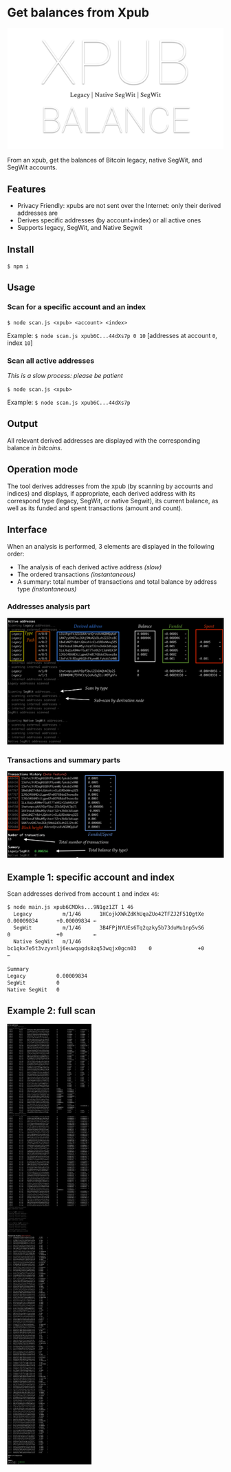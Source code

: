 # Get balances from Xpub

![XPUB](./logo.png)

From an xpub, get the balances of Bitcoin legacy, native SegWit, and SegWit accounts.

## Features

* Privacy Friendly: xpubs are not sent over the Internet: only their derived addresses are 
* Derives specific addresses (by account+index) or all active ones
* Supports legacy, SegWit, and Native Segwit

## Install

`$ npm i`

## Usage

### Scan for a specific account and an index

`$ node scan.js <xpub> <account> <index>`

Example: 
`$ node scan.js xpub6C...44dXs7p 0 10` [addresses at account `0`, index `10`]

### Scan all active addresses

_This is a slow process: please be patient_

`$ node scan.js <xpub>`

Example: 
`$ node scan.js xpub6C...44dXs7p`

## Output

All relevant derived addresses are displayed with the corresponding balance _in bitcoins_. 

## Operation mode

The tool derives addresses from the xpub (by scanning by accounts and indices) and displays, if appropriate, each derived address with its correspond type (legacy, SegWit, or native Segwit), its current balance, as well as its funded and spent transactions (amount and count).

## Interface

When an analysis is performed, 3 elements are displayed in the following order:
* The analysis of each derived active address _(slow)_
* The ordered transactions _(instantaneous)_
* A summary: total number of transactions and total balance by address type _(instantaneous)_

### Addresses analysis part

![interface 1](./interface_1.png)

### Transactions and summary parts

![interface 2](./interface_2.png)

## Example 1: specific account and index

Scan addresses derived from account `1` and index `46`:

```
$ node main.js xpub6CMDks...9N1gz1ZT 1 46
  Legacy          m/1/46      1HCojkXWkZdKhUqaZUo42TFZJ2F51QgtXe            0.00009834      +0.00009834 ←
  SegWit          m/1/46      3B4FPjNYUEs6Tq2qzky5b73duMu1np5vS6            0               +0          ←
  Native SegWit   m/1/46      bc1qkx7e5t3vzyvnlj6euwqagds8zq53wqjx0gcn03    0               +0          ←

Summary
Legacy          0.00009834
SegWit          0
Native SegWit   0
```

## Example 2: full scan

![Example](./full_example.png)
